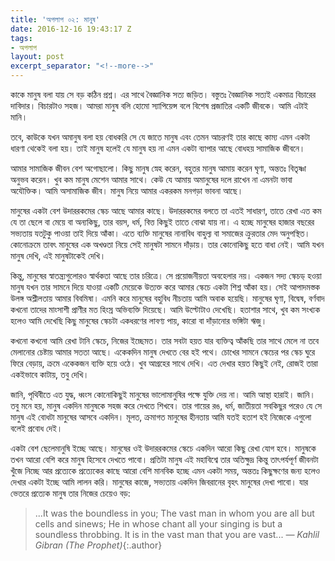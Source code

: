 ```yaml
---
title: 'অপলাপ ০২: মানুষ'
date: 2016-12-16 19:43:17 Z
tags:
- অপলাপ
layout: post
excerpt_separator: "<!--more-->"
---
```


কাকে মানুষ বলা যায় সে বড় কঠিন প্রশ্ন। এর সাথে বৈজ্ঞানিক সত্য জড়িত। বস্তুতঃ বৈজ্ঞানিক সত্যই একমাত্র বিচারের দাবিদার। বিচারটাও সহজ। আমরা মানুষ বলি হোমো স্যাপিয়েন্স বলে বিশেষ প্রজাতির একটি জীবকে। আমি এটাই মানি।

তবে, কাউকে যখন অমানুষ বলা হয় বোধকরি সে যে জাতে মানুষ এবং তেমন আচরণই তার কাছে কাম্য এমন একটা ধারণা থেকেই বলা হয়। তাই মানুষ হলেই যে মানুষ হয় না এমন একটা ব্যাপার আছে বোধহয় সামাজিক জীবনে।
<!--more-->
আমার সামাজিক জীবন বেশ অগোছালো। কিছু মানুষ স্নেহ করেন, বহুতর মানুষ আমায় করেন ঘৃণা, অন্ততঃ বিতৃষ্ণা অনুভব করেন। খুব কম মানুষ মেশেন আমার সাথে। কেউ যে আমায় অমানুষের দলে রাখেন না এমনটা ভাবা অযৌক্তিক। আমি অসামাজিক জীব। মানুষ নিয়ে আমার একরকম মনগড়া ভাবনা আছে।

মানুষের একটা বেশ উদাররকমের স্কেচ আছে আমার কাছে। উদাররকমের বলতে তা এতই সাধারণ, তাতে রেখা এত কম যে তা ছেলে বা মেয়ে বা অন্যকিছু, তার বয়স, ধর্ম, বিত্ত কিছুই তাতে বোঝা যায় না। এ হচ্ছে মানুষের হাজার বছরের সভ্যতায় যতটুকু পাওয়া তাই দিয়ে আঁকা। এতে ব্যক্তি মানুষের নানাবিধ বাহুল্য বা সমাজের ক্রুরতার মেদ অনুপস্থিত। কোনোক্রমে তাবৎ মানুষের এক অখণ্ডতা নিয়ে সেই মানুষটা সামনে দাঁড়ায়। তার কোনোকিছু হতে বাধা নেই। আমি যখন মানুষ দেখি, এই মানুষটাকেই দেখি।

কিন্তু, মানুষের স্বাতন্ত্র্যগুলোরও স্বার্থকতা আছে তার চরিত্রে। সে প্রয়োজনীয়তা অবহেলার নয়। একজন সদ্য স্কেচড্ হওয়া মানুষ যখন তার সামনে দিয়ে যাওয়া একটি মেয়েকে উত্যক্ত করে আমার স্কেচে একটা শিশ্ন আঁকা হয়। সেই আপাদমস্তক উলঙ্গ অশ্লীলতায় আমার বিবমিষা। এমনি করে মানুষের বহুবিধ নীচতায় আমি অবাক হয়েছি। মানুষের ঘৃণা, বিদ্বেষ, বর্ণবাদ কখনো তাদের মাংসাশী প্রাণীর মত হিংস্র অভিব্যক্তি দিয়েছে। আমি উল্টোটাও দেখেছি। হতাশার সাথে, খুব কম সংখ্যক হলেও আমি দেখেছি কিছু মানুষের স্কেচটা একধরণের লাবণ্য পায়, কারো বা দাঁড়ানোর ভঙ্গিটা ঋজু।

কখনো কখনো আমি রেখা টানি স্কেচে, নিজের ইচ্ছেমত। তার সবটা হয়ত যার ব্যক্তিত্ব আঁকছি তার সাথে মেলে না তবে মেলানোর চেষ্টায় আমার সততা আছে। একেকদিন মানুষ দেখতে বের হই পথে। চোখের সামনে স্কেচের পর স্কেচ ঘুরে ফিরে বেড়ায়, ক্রমে একেকজন ব্যক্তি হয়ে ওঠে। খুব আগ্রহের সাথে দেখি। এত দেখার হয়ত কিছুই নেই, রোজই তারা একইভাবে কাটায়, তবু দেখি।

জানি, পৃথিবীতে এত যুদ্ধ, ধ্বংস কোনোকিছুই মানুষের ভালোমানুষির পক্ষে যুক্তি দেয় না। আমি আস্থা হারাই। জানি। তবু মনে হয়, মানুষ একদিন মানুষকে সহজ করে দেখতে শিখবে। তার গায়ের রঙ, ধর্ম, জাতীয়তা সবকিছুর পরেও যে সে মানুষ এই বোধটা মানুষের আসবে একদিন। মূলত, ক্রমাগত মানুষের হীনতায় আমি যতই হতাশ হই নিজেকে এগুলো বলেই প্রবোধ দেই।

একটা বেশ ছেলেমানুষি ইচ্ছে আছে। মানুষের ওই উদাররকমের স্কেচে একদিন আরো কিছু রেখা যোগ হবে। মানুষকে তখন আরো বেশি করে মানুষ হিসেবে দেখতে পাবো। প্রতিটা মানুষ এই মহাবিশ্বে তার অতিক্ষুদ্র কিন্তু তাৎপর্যপূর্ণ জীবনটা খুঁজে নিচ্ছে আর প্রত্যেকে প্রত্যেকের কাছে আরো বেশি মানবিক হচ্ছে এমন একটা সময়, অন্ততঃ কিছুক্ষণের জন্য হলেও দেখার একটা ইচ্ছে আমি লালন করি। মানুষের কাজে, সভ্যতায় একদিন জিবরানের বৃহৎ মানুষের দেখা পাবো। যার ভেতরে প্রত্যেক মানুষ তার নিজের চেয়েও বড়:

> ...It was the boundless in you; The vast man in whom you are all but cells and sinews; He in whose chant all your singing is but a soundless throbbing. It is in the vast man that you are vast... *— Kahlil Gibran (The Prophet)*{:.author}
